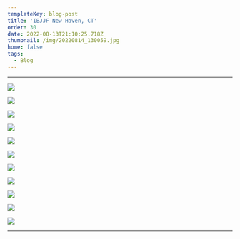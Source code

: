 ```yaml
---
templateKey: blog-post
title: 'IBJJF New Haven, CT'
order: 30
date: 2022-08-13T21:10:25.718Z
thumbnail: /img/20220814_130059.jpg
home: false
tags:
  - Blog
---
```

- - -

![](/img/screenshot_20220814-055643_instagram.jpg)

![](/img/20220813_191612.jpg)

![](/img/20220814_093214.jpg)

![](/img/20220814_093822.jpg)

![](/img/20220813_155045.jpg)

![](/img/20220814_094633.jpg)

![](/img/whatsapp-image-2022-08-24-at-5.19.04-pm-9-.jpeg)

![](/img/20220814_164335.jpg)

![](/img/20220814_115004.jpg)

![](/img/20220813_161939.jpg)

![](/img/20220814_174518.jpg)

- - -

